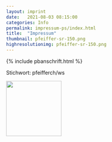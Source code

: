 ```yaml
---
layout: imprint
date:   2021-08-03 08:15:00
categories: Info
permalink: impressum-ps/index.html
title:  "Impressum"
thumbnail: pfeiffer-sr-150.png
highresolutionimg: pfeiffer-sr-150.png
---
```

<!-- entry-content -->
{% include pbanschrift.html %}
<p>Stichwort: pfeifferch/ws</p>  
 
<img src="https://github.com/pfeifferch.png" width="150px" height="150px">
<!-- .entry-content -->

